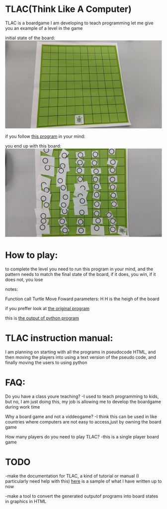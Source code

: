 
# TLAC(Think Like A Computer) 

TLAC is a boardgame I am developing to teach programming
let me give you an example of a level in the game

initial state of the board:
![Initial state of board](https://github.com/amigojapan/ThinkLikeAComputer/blob/main/program7-start-state.jpg "Initial state of board")

if you follow [this program](https://amjp.psy-k.org/TLAC/problem7-programchartEN.html) in your mind:  

you end up with this board:
![Final state of board](https://github.com/amigojapan/ThinkLikeAComputer/blob/main/program7-end-state.jpg "Final state of board")

# How to play:

to complete the level you need to run this program in your mind, and the pattern needs to match the final state of the board, if it does, you win, if it does not, you lose

notes:

Function call Turtle Move Foward parameters: H
H is the heigh of the board

if you preffer look at [the original program](https://github.com/amigojapan/ThinkLikeAComputer/blob/main/problem7-program.py)


this is [the output of python program](https://github.com/amigojapan/ThinkLikeAComputer/blob/main/problem7-output.txt)



# TLAC instruction manual:
I am planning on starting with all the programs in pseudocode HTML, and then moving the players into using a text version of the pseudo code, and finally moving the users to using python

# FAQ:
Do you have a class youre teaching?
-I used to teach programming to kids, but no, I am just doing this, my job is allowing me to develop the boardgame during work time

Why a board game and not a viddeogame?
-I think this can be used in like countries where computers are not easy to access,just by owning the board game

How many players do you need to play TLAC?
-this is a single player board game

# TODO
-make the documentation for TLAC, a kind of tutorial or manual (I particularly need help with this) [here](https://amjp.psy-k.org/TLAC/8_basics_of_programming_TLAC.html) is a sample of what I have written up to now

-make a tool to convert the generated outputof programs into board states in graphics in HTML

